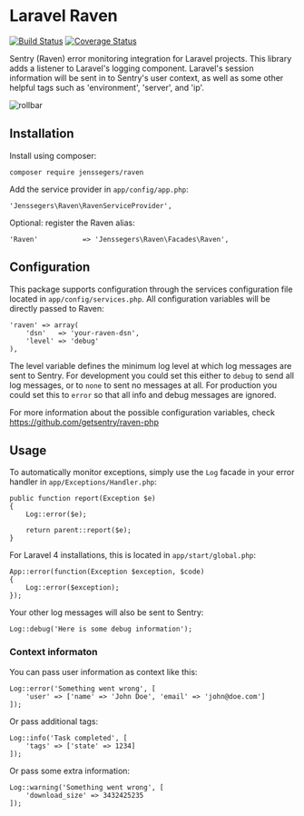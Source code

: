 Laravel Raven
==============

[![Build Status](http://img.shields.io/travis/jenssegers/laravel-raven.svg)](https://travis-ci.org/jenssegers/laravel-raven) [![Coverage Status](http://img.shields.io/coveralls/jenssegers/laravel-raven.svg)](https://coveralls.io/r/jenssegers/laravel-raven)

Sentry (Raven) error monitoring integration for Laravel projects. This library adds a listener to Laravel's logging component. Laravel's session information will be sent in to Sentry's user context, as well as some other helpful tags such as 'environment', 'server', and 'ip'.

![rollbar](https://www.getsentry.com/_static/getsentry/images/hero.png)

Installation
------------

Install using composer:

    composer require jenssegers/raven

Add the service provider in `app/config/app.php`:

    'Jenssegers\Raven\RavenServiceProvider',

Optional: register the Raven alias:

    'Raven'           => 'Jenssegers\Raven\Facades\Raven',

Configuration
-------------

This package supports configuration through the services configuration file located in `app/config/services.php`. All configuration variables will be directly passed to Raven:

    'raven' => array(
        'dsn'   => 'your-raven-dsn',
        'level' => 'debug'
    ),

The level variable defines the minimum log level at which log messages are sent to Sentry. For development you could set this either to `debug` to send all log messages, or to `none` to sent no messages at all. For production you could set this to `error` so that all info and debug messages are ignored.

For more information about the possible configuration variables, check https://github.com/getsentry/raven-php

Usage
-----

To automatically monitor exceptions, simply use the `Log` facade in your error handler in `app/Exceptions/Handler.php`:

    public function report(Exception $e)
    {
        Log::error($e);

        return parent::report($e);
    }

For Laravel 4 installations, this is located in `app/start/global.php`:

    App::error(function(Exception $exception, $code)
    {
        Log::error($exception);
    });

Your other log messages will also be sent to Sentry:

    Log::debug('Here is some debug information');

### Context informaton

You can pass user information as context like this:

    Log::error('Something went wrong', [
        'user' => ['name' => 'John Doe', 'email' => 'john@doe.com']
    ]);

Or pass additional tags:

    Log::info('Task completed', [
        'tags' => ['state' => 1234]
    ]);

Or pass some extra information:

    Log::warning('Something went wrong', [
        'download_size' => 3432425235
    ]);
